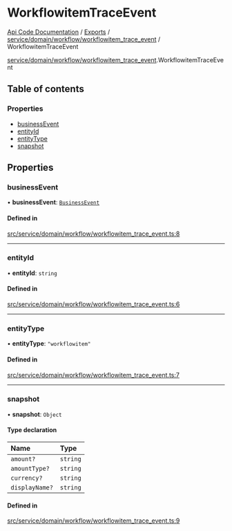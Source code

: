 # WorkflowitemTraceEvent
 
[Api Code Documentation](../README.md) / [Exports](../modules.md) / [service/domain/workflow/workflowitem\_trace\_event](../modules/service_domain_workflow_workflowitem_trace_event.md) / WorkflowitemTraceEvent

[service/domain/workflow/workflowitem\_trace\_event](../modules/service_domain_workflow_workflowitem_trace_event.md).WorkflowitemTraceEvent

## Table of contents

### Properties

- [businessEvent](service_domain_workflow_workflowitem_trace_event.WorkflowitemTraceEvent.md#businessevent)
- [entityId](service_domain_workflow_workflowitem_trace_event.WorkflowitemTraceEvent.md#entityid)
- [entityType](service_domain_workflow_workflowitem_trace_event.WorkflowitemTraceEvent.md#entitytype)
- [snapshot](service_domain_workflow_workflowitem_trace_event.WorkflowitemTraceEvent.md#snapshot)

## Properties

### businessEvent

• **businessEvent**: [`BusinessEvent`](../modules/service_domain_business_event.md#businessevent)

#### Defined in

[src/service/domain/workflow/workflowitem_trace_event.ts:8](https://github.com/openkfw/TruBudget/blob/90402cb/api/src/service/domain/workflow/workflowitem_trace_event.ts#L8)

___

### entityId

• **entityId**: `string`

#### Defined in

[src/service/domain/workflow/workflowitem_trace_event.ts:6](https://github.com/openkfw/TruBudget/blob/90402cb/api/src/service/domain/workflow/workflowitem_trace_event.ts#L6)

___

### entityType

• **entityType**: ``"workflowitem"``

#### Defined in

[src/service/domain/workflow/workflowitem_trace_event.ts:7](https://github.com/openkfw/TruBudget/blob/90402cb/api/src/service/domain/workflow/workflowitem_trace_event.ts#L7)

___

### snapshot

• **snapshot**: `Object`

#### Type declaration

| Name | Type |
| :------ | :------ |
| `amount?` | `string` |
| `amountType?` | `string` |
| `currency?` | `string` |
| `displayName?` | `string` |

#### Defined in

[src/service/domain/workflow/workflowitem_trace_event.ts:9](https://github.com/openkfw/TruBudget/blob/90402cb/api/src/service/domain/workflow/workflowitem_trace_event.ts#L9)
